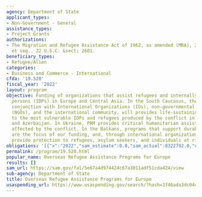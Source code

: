 ```yaml
---
agency: Department of State
applicant_types:
- Non-Government - General
assistance_types:
- Project Grants
authorizations:
- The Migration and Refugee Assistance Act of 1962, as amended (MRA), 22 U.S.C. 2601
  et seq.. 22 U.S.C. &sect; 2601.
beneficiary_types:
- Refugee/Alien
categories:
- Business and Commerce - International
cfda: '19.520'
fiscal_year: '2022'
layout: program
objective: Funding of organizations that assist refugees and internally displaced
  persons (IDPs) in Europe and Central Asia. In the South Caucasus, the Bureau, in
  conjunction with International Organizations (IOs), non-governmental organizations
  (NGOs), and the international community, will provides life-sustaining assistance
  to the most vulnerable IDPs and refugees produced by the conflict in Georgia, Armenia,
  and Azerbaijan. In Ukraine, PRM provides critical humanitarian assistance to those
  affected by the conflict. In the Balkans, programs that support durable solutions
  are the focus of our funding, and, through international organizations, we will
  provide protection to refugees, asylum seekers, and individuals at risk for statelessness.
obligations: '[{"x":"2022","sam_estimate":0.0,"sam_actual":8322792.0,"usa_spending_actual":8399336.44},{"x":"2023","sam_estimate":0.0,"sam_actual":0.0,"usa_spending_actual":-156109.52},{"x":"2024","sam_estimate":0.0,"sam_actual":0.0,"usa_spending_actual":0.0}]'
permalink: /program/19.520.html
popular_name: Overseas Refugee Assistance Programs for Europe
results: []
sam_url: https://sam.gov/fal/5e67a4d974424c67a3011adf51cda424/view
sub-agency: Department of State
title: Overseas Refugee Assistance Programs for Europe
usaspending_url: https://www.usaspending.gov/search/?hash=3f46ada3dc04cec1d97b7a0cdd4311dc
---
```

